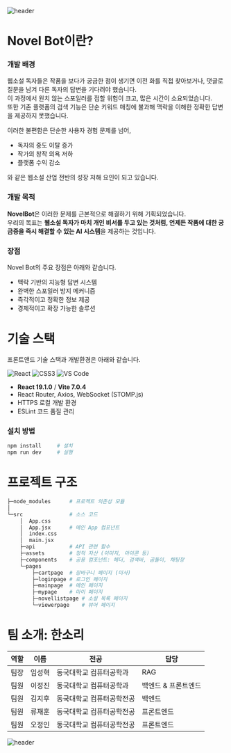 ![header](https://capsule-render.vercel.app/api?type=waving&color=A0C4F2&height=150&section=header&text=NovelBot&fontSize=50&animation=none&fontColor=FFFFFF)
# Novel Bot이란?

### 개발 배경
웹소설 독자들은 작품을 보다가 궁금한 점이 생기면 이전 화를 직접 찾아보거나, 댓글로 질문을 남겨 다른 독자의 답변을 기다려야 했습니다.  
이 과정에서 원치 않는 스포일러를 접할 위험이 크고, 많은 시간이 소요되었습니다.  
또한 기존 플랫폼의 검색 기능은 단순 키워드 매칭에 불과해 맥락을 이해한 정확한 답변을 제공하지 못했습니다.  

이러한 불편함은 단순한 사용자 경험 문제를 넘어,  
- 독자의 중도 이탈 증가  
- 작가의 창작 의욕 저하  
- 플랫폼 수익 감소  

와 같은 웹소설 산업 전반의 성장 저해 요인이 되고 있습니다.

### 개발 목적
**NovelBot**은 이러한 문제를 근본적으로 해결하기 위해 기획되었습니다.  
우리의 목표는 **웹소설 독자가 마치 개인 비서를 두고 있는 것처럼, 언제든 작품에 대한 궁금증을 즉시 해결할 수 있는 AI 시스템**을 제공하는 것입니다.

### 장점
Novel Bot의 주요 장점은 아래와 같습니다.
- 맥락 기반의 지능형 답변 시스템  
- 완벽한 스포일러 방지 메커니즘  
- 즉각적이고 정확한 정보 제공  
- 경제적이고 확장 가능한 솔루션  

# 기술 스택
프론트앤드 기술 스택과 개발환경은 아래와 같습니다.

![React](https://img.shields.io/badge/React-61DAFB?style=flat-square&logo=react&logoColor=white) 
![CSS3](https://img.shields.io/badge/CSS3-1572B6?style=flat-square&logo=css3&logoColor=white) 
![VS Code](https://img.shields.io/badge/VisualStudioCode-007ACC?style=flat-square&logo=visualstudiocode&logoColor=white)

- **React 19.1.0** / **Vite 7.0.4**
- React Router, Axios, WebSocket (STOMP.js)
- HTTPS 로컬 개발 환경
- ESLint 코드 품질 관리

### 설치 방법
```bash
npm install     # 설치
npm run dev     # 실행
```

# 프로젝트 구조
```bash
├─node_modules      # 프로젝트 의존성 모듈
│  
└─src               # 소스 코드
    │  App.css  
    │  App.jsx      # 메인 App 컴포넌트
    │  index.css
    │  main.jsx
    ├─api           # API 관련 함수
    ├─assets        # 정적 자산 (이미지, 아이콘 등)
    ├─components    # 공용 컴포넌트: 헤더, 검색바, 곰돌이, 채팅창
    └─pages
        ├─cartpage  # 장바구니 페이지 (미사)
        ├─loginpage # 로그인 페이지
        ├─mainpage  # 메인 페이지
        ├─mypage    # 마이 페이지
        ├─novellistpage # 소설 목록 페이지
        └─viewerpage    # 뷰어 페이지
```

# 팀 소개: 한소리
| 역할   | 이름   | 전공 | 담당 |
|--------|--------|------|------|
| 팀장   | 임성혁 | 동국대학교 컴퓨터공학과 | RAG |
| 팀원   | 이정진 | 동국대학교 컴퓨터공학과 | 백엔드 & 프론트엔드 |
| 팀원   | 김지후 | 동국대학교 컴퓨터공학전공 | 백엔드 |
| 팀원   | 류재훈 | 동국대학교 컴퓨터공학전공 | 프론트엔드 |
| 팀원   | 오정인 | 동국대학교 컴퓨터공학전공 | 프론트엔드 |


![header](https://capsule-render.vercel.app/api?type=venom&color=A0C4F2&height=150&section=header&text=Thank%20You!&fontSize=40&animation=none)
